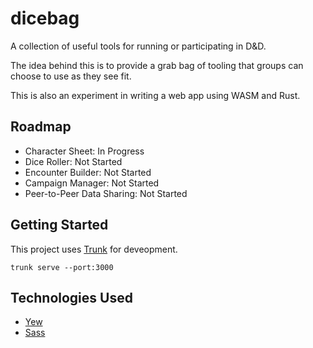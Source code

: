 # dicebag
A collection of useful tools for running or participating in D&amp;D.

The idea behind this is to provide a grab bag of tooling that groups can choose to use as they see fit.

This is also an experiment in writing a web app using WASM and Rust.

## Roadmap
- Character Sheet: In Progress
- Dice Roller: Not Started
- Encounter Builder: Not Started
- Campaign Manager: Not Started
- Peer-to-Peer Data Sharing: Not Started

## Getting Started
This project uses [Trunk](https://trunkrs.dev) for deveopment.

```
trunk serve --port:3000
```

## Technologies Used

- [Yew](https://yew.rs)
- [Sass](https://sass-lang.com/)
